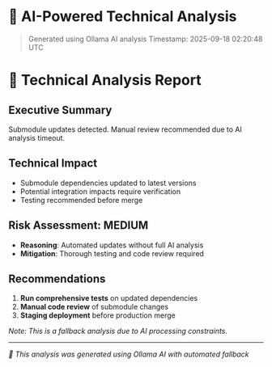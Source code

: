 # 🤖 AI-Powered Technical Analysis
> Generated using Ollama AI analysis
> Timestamp: 2025-09-18 02:20:48 UTC

# 🤖 Technical Analysis Report

## Executive Summary
Submodule updates detected. Manual review recommended due to AI analysis timeout.

## Technical Impact
- Submodule dependencies updated to latest versions
- Potential integration impacts require verification
- Testing recommended before merge

## Risk Assessment: MEDIUM
- **Reasoning**: Automated updates without full AI analysis
- **Mitigation**: Thorough testing and code review required

## Recommendations
1. **Run comprehensive tests** on updated dependencies
2. **Manual code review** of submodule changes
3. **Staging deployment** before production merge

*Note: This is a fallback analysis due to AI processing constraints.*

---
*🤖 This analysis was generated using Ollama AI with automated fallback*
